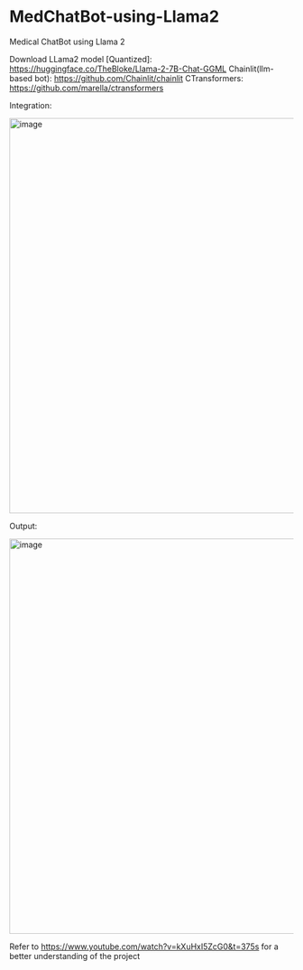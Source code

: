 # MedChatBot-using-Llama2
Medical ChatBot using Llama 2

Download LLama2 model [Quantized]: https://huggingface.co/TheBloke/Llama-2-7B-Chat-GGML
Chainlit(llm-based bot): https://github.com/Chainlit/chainlit
CTransformers: https://github.com/marella/ctransformers 

Integration:

<img width="700" alt="image" src="https://github.com/sharmaruchikht/MedChatBot-using-Llama2/assets/51285205/946c024b-c448-4d03-a6eb-53078c3aae60">


Output:

<img width="700" alt="image" src="https://github.com/sharmaruchikht/MedChatBot-using-Llama2/assets/51285205/5f0357d9-21ff-4b13-a1a9-834ccd58dbee">


Refer to https://www.youtube.com/watch?v=kXuHxI5ZcG0&t=375s for a better understanding of the project
